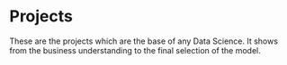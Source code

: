 # Projects
These are the projects which are the base of any Data Science. It shows from the business understanding to the final selection of the model. 
